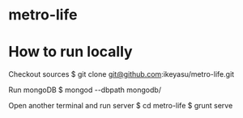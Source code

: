 metro-life
==========

How to run locally
==================

Checkout sources
    $ git clone git@github.com:ikeyasu/metro-life.git

Run mongoDB
    $ mongod --dbpath mongodb/

Open another terminal and run server
    $ cd metro-life
    $ grunt serve
